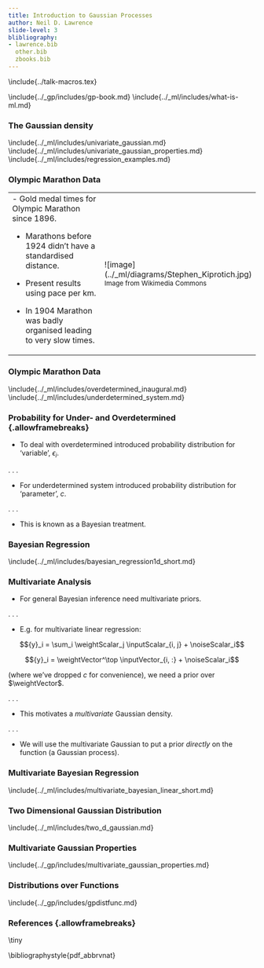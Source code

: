 ```yaml
---
title: Introduction to Gaussian Processes
author: Neil D. Lawrence
slide-level: 3
blibliography: 
- lawrence.bib
  other.bib
  zbooks.bib
---
```


<!-- To compile -->

\include{../talk-macros.tex}

\include{../_gp/includes/gp-book.md}
\include{../_ml/includes/what-is-ml.md}

### The Gaussian density

\include{../_ml/includes/univariate_gaussian.md}
\include{../_ml/includes/univariate_gaussian_properties.md}
\include{../_ml/includes/regression_examples.md}

### Olympic Marathon Data

<table>
<tr><td>
-   Gold medal times for Olympic Marathon since 1896.

-   Marathons before 1924 didn’t have a standardised distance.

-   Present results using pace per km.

-   In 1904 Marathon was badly organised leading to very slow times.
</td><td width="30%">
![image](../_ml/diagrams/Stephen_Kiprotich.jpg)
<small>Image from Wikimedia Commons <http://bit.ly/16kMKHQ></small>
</td></tr>
</table>


### Olympic Marathon Data

<object data="../_ml/diagrams/olympic_marathon.svg"  class="svgplot"></object> 

\include{../_ml/includes/overdetermined_inaugural.md}
\include{../_ml/includes/underdetermined_system.md}


### Probability for Under- and Overdetermined {.allowframebreaks}

-   To deal with overdetermined introduced probability distribution for
    ‘variable’, ${\epsilon}_i$.

. . .

-   For underdetermined system introduced probability distribution for
    ‘parameter’, $c$.

. . .

-   This is known as a Bayesian treatment.


### Bayesian Regression

\include{../_ml/includes/bayesian_regression1d_short.md}


### Multivariate Analysis

-   For general Bayesian inference need multivariate priors.

. . .

-   E.g. for multivariate linear regression:

$${y}_i = \sum_i \weightScalar_j \inputScalar_{i, j} + \noiseScalar_i$$

$${y}_i = \weightVector^\top \inputVector_{i, :} + \noiseScalar_i$$

(where we’ve dropped $c$ for convenience), we need a prior over
$\weightVector$.

. . .

-   This motivates a *multivariate* Gaussian density.

. . .

-   We will use the multivariate Gaussian to put a prior *directly* on
    the function (a Gaussian process).

### Multivariate Bayesian Regression

\include{../_ml/includes/multivariate_bayesian_linear_short.md}

### Two Dimensional Gaussian Distribution

\include{../_ml/includes/two_d_gaussian.md}

### Multivariate Gaussian Properties

\include{../_gp/includes/multivariate_gaussian_properties.md}

### Distributions over Functions

\include{../_gp/includes/gpdistfunc.md}

### References {.allowframebreaks}

\tiny

\bibliographystyle{pdf_abbrvnat}


